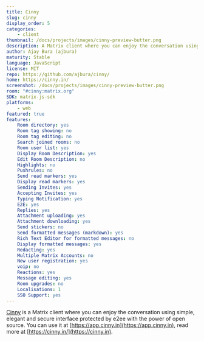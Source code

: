 ```yaml
---
title: Cinny
slug: cinny
display_order: 5
categories:
    - client
thumbnail: /docs/projects/images/cinny-preview-butter.png
description: A Matrix client where you can enjoy the conversation using simple, elegant and secure interface.
author: Ajay Bura (ajbura)
maturity: Stable
language: JavaScript
license: MIT
repo: https://github.com/ajbura/cinny/
home: https://cinny.in/
screenshot: /docs/projects/images/cinny-preview-butter.png
room: "#cinny:matrix.org"
SDK: matrix-js-sdk
platforms:
    - web
featured: true
features:
    Room directory: yes
    Room tag showing: no
    Room tag editing: no
    Search joined rooms: no
    Room user list: yes
    Display Room Description: yes
    Edit Room Description: no
    Highlights: no
    Pushrules: no
    Send read markers: yes
    Display read markers: yes
    Sending Invites: yes
    Accepting Invites: yes
    Typing Notification: yes
    E2E: yes
    Replies: yes
    Attachment uploading: yes
    Attachment downloading: yes
    Send stickers: no
    Send formatted messages (markdown): yes
    Rich Text Editor for formatted messages: no
    Display formatted messages: yes
    Redacting: yes
    Multiple Matrix Accounts: no
    New user registration: yes
    voip: no
    Reactions: yes
    Message editing: yes
    Room upgrades: no
    Localisations: 1
    SSO Support: yes
---
```


[Cinny](https://cinny.in) is a Matrix client where you can enjoy the conversation using simple, elegant and secure interface protected by e2ee with the power of open source. You can use it at [https://app.cinny.in](https://app.cinny.in), read more at [https://cinny.in/](https://cinny.in).
